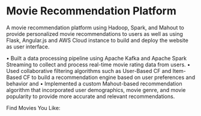 # Movie Recommendation Platform

A movie recommendation platform using Hadoop, Spark, and Mahout to provide personalized movie recommendations to users as well as using Flask, Angular.js and AWS Cloud instance to build and deploy the website as user interface. 

• Built a data processing pipeline using Apache Kafka and Apache Spark Streaming to collect and process real-time movie rating data from users.
• Used collaborative filtering algorithms such as User-Based CF and Item-Based CF to build a recommendation engine based on user preferences and behavior and 
• Implemented a custom Mahout-based recommendation algorithm that incorporated user demographics, movie genre, and movie popularity to provide more accurate and relevant recommendations.

Find Movies You Like:








